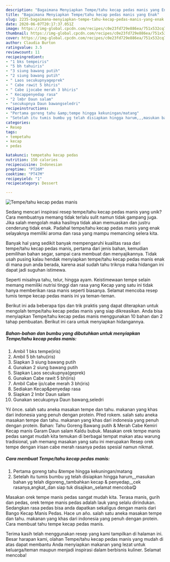 ```yaml
---
description: "Bagaimana Menyiapkan Tempe/tahu kecap pedas manis yang Enak"
title: "Bagaimana Menyiapkan Tempe/tahu kecap pedas manis yang Enak"
slug: 2235-bagaimana-menyiapkan-tempe-tahu-kecap-pedas-manis-yang-enak
date: 2020-06-07T20:17:37.051Z
image: https://img-global.cpcdn.com/recipes/c0e23fd729e886ea/751x532cq70/tempetahu-kecap-pedas-manis-foto-resep-utama.jpg
thumbnail: https://img-global.cpcdn.com/recipes/c0e23fd729e886ea/751x532cq70/tempetahu-kecap-pedas-manis-foto-resep-utama.jpg
cover: https://img-global.cpcdn.com/recipes/c0e23fd729e886ea/751x532cq70/tempetahu-kecap-pedas-manis-foto-resep-utama.jpg
author: Claudia Burton
ratingvalue: 3.5
reviewcount: 11
recipeingredient:
- "1 bks tempeiris"
- "5 bh tahuiris"
- "3 siung bawang putih"
- "2 siung bawang putih"
- " Laos secukupnyageprek"
- " Cabe rawit 5 bhiris"
- " Cabe ijocabe merah 3 bhiris"
- " Kecappenyedap rasa"
- "2 lmbr Daun salam"
- "secukupnya Daun bawangseledri"
recipeinstructions:
- "Pertama goreng tahu &amp;tempe hingga kekuningan/matang"
- "Setelah itu tumis bumbu yg telah disiapkan hingga harum,,,masukan bahan yg telah digoreng,,tambahkan kecap &amp; penyedap,,,cek rasanya,angkat,,dan siap tuk disajikan,,selamat mencoba😋"
categories:
- Resep
tags:
- tempetahu
- kecap
- pedas

katakunci: tempetahu kecap pedas 
nutrition: 150 calories
recipecuisine: Indonesian
preptime: "PT26M"
cooktime: "PT47M"
recipeyield: "1"
recipecategory: Dessert

---
```



![Tempe/tahu kecap pedas manis](https://img-global.cpcdn.com/recipes/c0e23fd729e886ea/751x532cq70/tempetahu-kecap-pedas-manis-foto-resep-utama.jpg)

Sedang mencari inspirasi resep tempe/tahu kecap pedas manis yang unik? Cara membuatnya memang tidak terlalu sulit namun tidak gampang juga. Jika salah mengolah maka hasilnya tidak akan memuaskan dan justru cenderung tidak enak. Padahal tempe/tahu kecap pedas manis yang enak selayaknya memiliki aroma dan rasa yang mampu memancing selera kita.

Banyak hal yang sedikit banyak mempengaruhi kualitas rasa dari tempe/tahu kecap pedas manis, pertama dari jenis bahan, kemudian pemilihan bahan segar, sampai cara membuat dan menyajikannya. Tidak usah pusing kalau hendak menyiapkan tempe/tahu kecap pedas manis enak di mana pun anda berada, karena asal sudah tahu triknya maka hidangan ini dapat jadi suguhan istimewa.

Seperti misalnya tahu, telur, hingga ayam. Keistimewaan tempe selain memang memiliki nutrisi tinggi dan rasa yang Kecap yang satu ini tidak hanya memberikan rasa manis seperti biasanya. Selamat mencoba resep tumis tempe kecap pedas manis ini ya teman-teman.


Berikut ini ada beberapa tips dan trik praktis yang dapat diterapkan untuk mengolah tempe/tahu kecap pedas manis yang siap dikreasikan. Anda bisa menyiapkan Tempe/tahu kecap pedas manis menggunakan 10 bahan dan 2 tahap pembuatan. Berikut ini cara untuk menyiapkan hidangannya.

<!--inarticleads1-->

##### Bahan-bahan dan bumbu yang dibutuhkan untuk menyiapkan Tempe/tahu kecap pedas manis:

1. Ambil 1 bks tempe(iris)
1. Ambil 5 bh tahu(iris)
1. Siapkan 3 siung bawang putih
1. Gunakan 2 siung bawang putih
1. Siapkan  Laos secukupnya(geprek)
1. Gunakan  Cabe rawit 5 bh(iris)
1. Ambil  Cabe ijo/cabe merah 3 bh(iris)
1. Sediakan  Kecap&amp;penyedap rasa
1. Siapkan 2 lmbr Daun salam
1. Gunakan secukupnya Daun bawang,seledri


Yıl önce. salah satu aneka masakan tempe dan tahu. makanan yang khas dari indonesia yang penuh dengan protein. Před rokem. salah satu aneka masakan tempe dan tahu. makanan yang khas dari indonesia yang penuh dengan protein. Bahan: Tahu Goreng Bawang putih &amp; Merah Cabe Kemiri Kecap manis Garam Daun salam Kaldu bubuk. Masakan orek tempe manis pedas sangat mudah kita temukan di berbagai tempat makan atau warung tradisional, yah memang masakan yang satu ini merupakan Resep orek tempe dengan irisan cabe merah rasanya pedas spesial namun nikmat. 

<!--inarticleads2-->

##### Cara membuat Tempe/tahu kecap pedas manis:

1. Pertama goreng tahu &amp;tempe hingga kekuningan/matang
1. Setelah itu tumis bumbu yg telah disiapkan hingga harum,,,masukan bahan yg telah digoreng,,tambahkan kecap &amp; penyedap,,,cek rasanya,angkat,,dan siap tuk disajikan,,selamat mencoba😋


Masakan orek tempe manis pedas sangat mudah kita. Terasa manis, gurih dan pedas, orek tempe manis pedas adalah lauk yang selalu dirindukan. Sedangkan rasa pedas bisa anda dapatkan sekaligus dengan manis dari Bango Kecap Manis Pedas. Hace un año. salah satu aneka masakan tempe dan tahu. makanan yang khas dari indonesia yang penuh dengan protein. Cara membuat tahu tempe kecap pedas manis. 

Terima kasih telah menggunakan resep yang kami tampilkan di halaman ini. Besar harapan kami, olahan Tempe/tahu kecap pedas manis yang mudah di atas dapat membantu Anda menyiapkan makanan yang lezat untuk keluarga/teman maupun menjadi inspirasi dalam berbisnis kuliner. Selamat mencoba!
